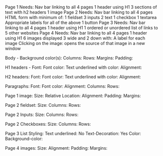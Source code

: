 Page 1 Needs:
  Nav bar linking to all 4 pages
  1 header using H1
  3 sections of text with h2 headers
  1 image
Page 2 Needs:
  Nav bar linking to all 4 pages
  HTML form with minimum of:
    1 fieldset
    3 inputs
      2 text
      1 checkbox
    1 textarea
    Appropriate labels for all of the above
    1 button
Page 3 Needs:
  Nav bar linking to all 4 pages
  1 header using H1
  1 ordered or unordered list of links to 5 other websites
Page 4 Needs:
  Nav bar linking to all 4 pages
  1 header using H1
  6 images displayed 3 wide and 2 down with:
    A label for each image
    Clicking on the image:
      opens the source of that image in a new window

Body -
  Background color(s):
  Columns:
  Rows:
  Margins:
  Padding:

H1 headers -
  Font:
  Font color:
  Text underlined with color:
  Alignment:

H2 headers:
  Font:
  Font color:
  Text underlined with color:
  Alignment:

Paragraphs:
  Font:
  Font color:
  Alignment:
  Columns:
  Rows:

Page 1 image:
  Size:
  Relative Location:
  Alignment:
  Padding:
  Margins:

Page 2 fieldset:
  Size:
  Columns:
  Rows:

Page 2 Inputs:
  Size:
  Columns:
  Rows:

Page 2 Checkboxes:
  Size:
  Columns:
  Rows:

Page 3 List Styling:
  Text underlined: No
  Text-Decoration: Yes
  Color:
  Background-color:

Page 4 images:
  Size:
  Alignment:
  Padding:
  Margins:
